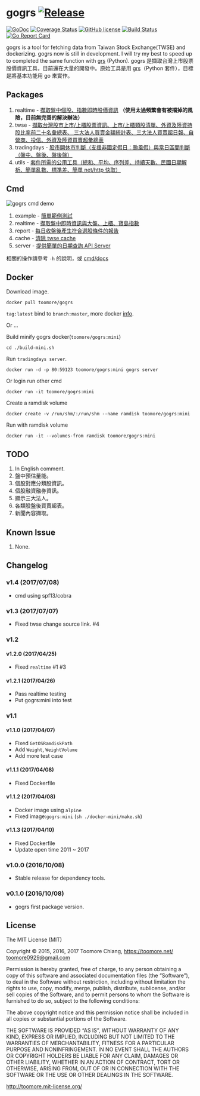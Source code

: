 gogrs [![Release](https://img.shields.io/github/release/toomore/gogrs.svg)](https://github.com/DoubleChuang/gogrs/releases)
======

[![GoDoc](https://godoc.org/github.com/DoubleChuang/gogrs?status.svg)](https://godoc.org/github.com/DoubleChuang/gogrs) [![Coverage Status](https://coveralls.io/repos/toomore/gogrs/badge.svg?branch=master)](https://coveralls.io/r/toomore/gogrs?branch=master) [![GitHub license](https://img.shields.io/badge/license-MIT-blue.svg)](https://raw.githubusercontent.com/toomore/gogrs/master/LICENSE) [![Build Status](https://travis-ci.org/toomore/gogrs.svg?branch=master)](https://travis-ci.org/toomore/gogrs) [![Go Report Card](https://goreportcard.com/badge/github.com/DoubleChuang/gogrs)](https://goreportcard.com/report/github.com/DoubleChuang/gogrs)

gogrs is a tool for fetching data from Taiwan Stock Exchange(TWSE) and dockerizing. gogrs now is still in development. I will try my best to speed up to completed the same function with [grs](https://github.com/toomore/grs) (Python). gogrs 是擷取台灣上市股票股價資訊工具，目前還在大量的開發中。原始工具是用 [grs](https://github.com/toomore/grs)（Python 套件），目標是將基本功能用 go 來實作。

Packages
---------

1. realtime - [擷取盤中個股、指數即時股價資訊](https://godoc.org/github.com/DoubleChuang/gogrs/realtime) **（使用太過頻繁會有被擋掉的風險，目前無完善的解決辦法）**
2. twse - [擷取台灣股市上市/上櫃股票資訊、上市/上櫃類股清單、外資及陸資持股比率前二十名彙總表、 三大法人買賣金額統計表、三大法人買賣超日報、自營商、投信、外資及陸資買賣超彙總表](https://godoc.org/github.com/DoubleChuang/gogrs/twse)
3. tradingdays - [股市開休市判斷（支援非國定假日：颱風假）與當日區間判斷（盤中、盤後、盤後盤）](https://godoc.org/github.com/DoubleChuang/gogrs/tradingdays)
4. utils - [套件所需的公用工具（總和、平均、序列差、持續天數、民國日期解析、簡單亂數、標準差、簡單 net/http 快取）](https://godoc.org/github.com/DoubleChuang/gogrs/utils)

Cmd
----

![gogrs cmd demo](https://s3-ap-northeast-1.amazonaws.com/toomore/gogrs/gogrs_cmd_demo_20150615.png "gogrs cmd demo")

1. example - [簡單範例測試](cmd/docs/gogrs_example.md)
2. realtime - [擷取盤中即時資訊與大盤、上櫃、寶島指數](cmd/docs/gogrs_realtime.md)
3. report - [每日收盤後產生符合選股條件的報告](cmd/docs/gogrs_report.md)
4. cache - [清除 twse cache](cmd/docs/gogrs_cache.md)
5. server - [提供簡單的日期查詢 API Server](cmd/docs/gogrs_server.md)

相關的操作請參考 `-h` 的說明，或 [cmd/docs](cmd/docs/gogrs.md)

Docker
-------

Download image.

    docker pull toomore/gogrs

`tag:latest` bind to `branch:master`, more docker [info](https://registry.hub.docker.com/u/toomore/gogrs/).

Or ...

Build minify gogrs docker(`toomore/gogrs:mini`)

    cd ./build-mini.sh

Run `tradingdays server`.

    docker run -d -p 80:59123 toomore/gogrs:mini gogrs server

Or login run other cmd

    docker run -it toomore/gogrs:mini

Create a ramdisk volume

    docker create -v /run/shm/:/run/shm --name ramdisk toomore/gogrs:mini

Run with ramdisk volume

    docker run -it --volumes-from ramdisk toomore/gogrs:mini

TODO
-----

1. In English comment.
2. 盤中預估量能。
3. 個股對應分類股資訊。
4. 個股融資融券資訊。
5. 顯示三大法人。
6. 各類股盤後買賣超表。
7. 新聞內容擷取。

Known Issue
------------

1. None.

## Changelog

### v1.4 (2017/07/08)
* cmd using spf13/cobra

### v1.3 (2017/07/07)
* Fixed twse change source link. #4

### v1.2

#### v1.2.0 (2017/04/25)
* Fixed `realtime` #1 #3

#### v1.2.1 (2017/04/26)
* Pass realtime testing
* Put gogrs:mini into test

### v1.1

#### v1.1.0 (2017/04/07)
* Fixed `GetOSRamdiskPath`
* Add `Weight`, `WeightVolume`
* Add more test case

#### v1.1.1 (2017/04/08)
* Fixed Dockerfile

#### v1.1.2 (2017/04/08)
* Docker image using `alpine`
* Fixed image:`gogrs:mini` (`sh ./docker-mini/make.sh`)

#### v1.1.3 (2017/04/10)
* Fixed Dockerfile
* Update open time 2011 ~ 2017

### v1.0.0 (2016/10/08)
* Stable release for dependency tools.

### v0.1.0 (2016/10/08)
* gogrs first package version.

License
--------

The MIT License (MIT)

Copyright © 2015, 2016, 2017 Toomore Chiang, https://toomore.net/ <toomore0929@gmail.com>

Permission is hereby granted, free of charge, to any person obtaining a copy of this software and associated documentation files (the “Software”), to deal in the Software without restriction, including without limitation the rights to use, copy, modify, merge, publish, distribute, sublicense, and/or sell copies of the Software, and to permit persons to whom the Software is furnished to do so, subject to the following conditions:

The above copyright notice and this permission notice shall be included in all copies or substantial portions of the Software.

THE SOFTWARE IS PROVIDED “AS IS”, WITHOUT WARRANTY OF ANY KIND, EXPRESS OR IMPLIED, INCLUDING BUT NOT LIMITED TO THE WARRANTIES OF MERCHANTABILITY, FITNESS FOR A PARTICULAR PURPOSE AND NONINFRINGEMENT. IN NO EVENT SHALL THE AUTHORS OR COPYRIGHT HOLDERS BE LIABLE FOR ANY CLAIM, DAMAGES OR OTHER LIABILITY, WHETHER IN AN ACTION OF CONTRACT, TORT OR OTHERWISE, ARISING FROM, OUT OF OR IN CONNECTION WITH THE SOFTWARE OR THE USE OR OTHER DEALINGS IN THE SOFTWARE.

http://toomore.mit-license.org/
